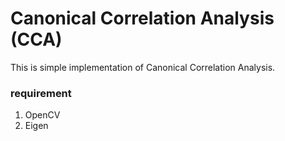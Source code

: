 Canonical Correlation Analysis (CCA)
=====================================================
This is simple implementation of Canonical Correlation Analysis.

### requirement
1. OpenCV
2. Eigen



